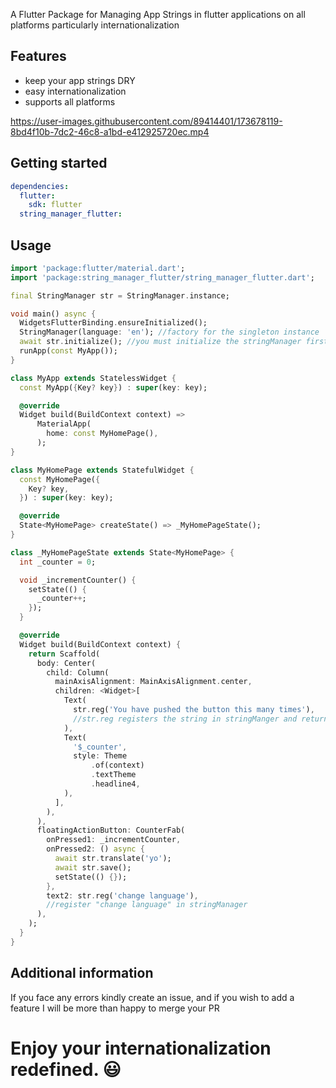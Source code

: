 <!-- 
This README describes the package. If you publish this package to pub.dev,
this README's contents appear on the landing page for your package.

For information about how to write a good package README, see the guide for
[writing package pages](https://dart.dev/guides/libraries/writing-package-pages). 

For general information about developing packages, see the Dart guide for
[creating packages](https://dart.dev/guides/libraries/create-library-packages)
and the Flutter guide for

[developing packages and plugins](https://flutter.dev/developing-packages).
-->

A Flutter Package for Managing App Strings in flutter applications on all platforms particularly
internationalization

## Features

- keep your app strings DRY
- easy internationalization
- supports all platforms

https://user-images.githubusercontent.com/89414401/173678119-8bd4f10b-7dc2-46c8-a1bd-e412925720ec.mp4

## Getting started

```yaml
dependencies:
  flutter:
    sdk: flutter
  string_manager_flutter:
```

## Usage

```dart
import 'package:flutter/material.dart';
import 'package:string_manager_flutter/string_manager_flutter.dart';

final StringManager str = StringManager.instance;

void main() async {
  WidgetsFlutterBinding.ensureInitialized();
  StringManager(language: 'en'); //factory for the singleton instance
  await str.initialize(); //you must initialize the stringManager first
  runApp(const MyApp());
}

class MyApp extends StatelessWidget {
  const MyApp({Key? key}) : super(key: key);

  @override
  Widget build(BuildContext context) =>
      MaterialApp(
        home: const MyHomePage(),
      );
}

class MyHomePage extends StatefulWidget {
  const MyHomePage({
    Key? key,
  }) : super(key: key);

  @override
  State<MyHomePage> createState() => _MyHomePageState();
}

class _MyHomePageState extends State<MyHomePage> {
  int _counter = 0;

  void _incrementCounter() {
    setState(() {
      _counter++;
    });
  }

  @override
  Widget build(BuildContext context) {
    return Scaffold(
      body: Center(
        child: Column(
          mainAxisAlignment: MainAxisAlignment.center,
          children: <Widget>[
            Text(
              str.reg('You have pushed the button this many times'),
              //str.reg registers the string in stringManger and returns it to be used
            ),
            Text(
              '$_counter',
              style: Theme
                  .of(context)
                  .textTheme
                  .headline4,
            ),
          ],
        ),
      ),
      floatingActionButton: CounterFab(
        onPressed1: _incrementCounter,
        onPressed2: () async {
          await str.translate('yo');
          await str.save();
          setState(() {});
        },
        text2: str.reg('change language'),
        //register "change language" in stringManager
      ),
    );
  }
}
```

## Additional information

If you face any errors kindly create an issue, and if you wish to add a feature I will be more than
happy to merge your PR

# Enjoy your internationalization redefined. 😃